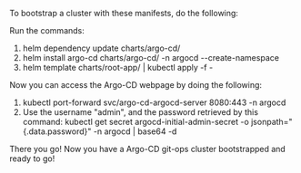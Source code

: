 To bootstrap a cluster with these manifests, do the following:

Run the commands:
1. helm dependency update charts/argo-cd/
2. helm install argo-cd charts/argo-cd/ -n argocd --create-namespace
3. helm template charts/root-app/ | kubectl apply -f -

Now you can access the Argo-CD webpage by doing the following:
1. kubectl port-forward svc/argo-cd-argocd-server 8080:443 -n argocd
2. Use the username "admin", and the password retrieved by this command: kubectl get secret argocd-initial-admin-secret -o jsonpath="{.data.password}" -n argocd | base64 -d

There you go! Now you have a Argo-CD git-ops cluster bootstrapped and ready to go!